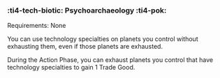 ### :ti4-tech-biotic: **Psychoarchaeology** :ti4-pok:

Requirements: None

You can use technology specialties on planets you control without exhausting them, even if those planets are exhausted.

During the Action Phase, you can exhaust planets you control that have technology specialties to gain 1 Trade Good.
